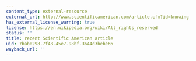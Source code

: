 ```yaml
---
content_type: external-resource
external_url: http://www.scientificamerican.com/article.cfm?id=knowing-your-chances
has_external_license_warning: true
license: https://en.wikipedia.org/wiki/All_rights_reserved
status: ''
title: recent Scientific American article
uid: 7bab0298-7f48-45e7-98bf-3644d3bebe66
wayback_url: ''
---
```


